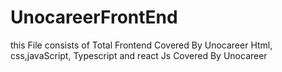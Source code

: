 # UnocareerFrontEnd 
this File consists of Total Frontend Covered By Unocareer 
Html, css,javaScript, Typescript and react Js Covered By Unocareer 
